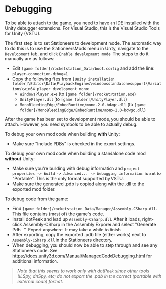 # Debugging

To be able to attach to the game, you need to have an IDE installed with the Unity debugger extensions. For Visual Studio, this is the Visual Studio Tools for Unity (VSTU).

The first step is to set Stationeers to development mode. The automatic way to do this is to use the StationeersMods menu in Unity, navigate to the `Development` tab, and click `Enable development mode`. The steps to do it manually are as follows:
- Edit `[game folder]/rocketstation_Data/boot.config` and add the line: `player-connection-debug=1`
- Copy the following files from `[Unity installation folder]\Editor\Data\PlaybackEngines\windowsstandalonesupport\Variations\win64_player_development_mono`:
  - `WindowsPlayer.exe` (to `[game folder]/rocketstation.exe`)
  - `UnityPlayer.dll` (to `[game folder]/UnityPlayer.dll`)
  - `MonoBleedingEdge/EmbedRuntime/mono-2.0-bdwgc.dll` (to `[game folder]/MonoBleedingEdge/EmbedRuntime/mono-2.0-bdwgc.dll`)

After the game has been set to development mode, you should be able to attach. However, you need symbols to be able to actually debug.

To debug your own mod code when building **with** Unity:
- Make sure "Include PDBs" is checked in the export settings.

To debug your own mod code when building a standalone code mod **without** Unity:
- Make sure you're building with debug information and `project properties -> Build -> Advanced... -> Debugging information` is set to "Portable". This is the only format supported by VSTU. 
- Make sure the generated .pdb is copied along with the .dll to the exported mod folder.

To debug code from the game:
- Find `[game folder]/rocketstation_Data/Managed/Assembly-CSharp.dll`. This file contains (most of) the game's code.
- Install dotPeek and load up `Assembly-CSharp.dll`. After it loads, right-click Assembly-CSharp in the Assembly Exporer and select "Generate Pdb...". Export anywhere. It may take a while to finish.
- After exporting, copy the exported .pdb file (either works) next to `Assembly-CSharp.dll` in the Stationeers directory.
- When debugging, you should now be able to step through and see any Stationeers code. See https://docs.unity3d.com/Manual/ManagedCodeDebugging.html for additional information.

> *Note that this seems to work only with dotPeek since other tools (ILSpy, dnSpy, etc) do not export the .pdb in the correct (portable with external code) format.*